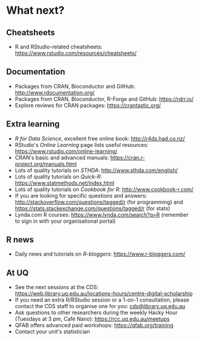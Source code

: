 # What next?

## Cheatsheets

* R and RStudio-related cheatsheets: https://www.rstudio.com/resources/cheatsheets/

## Documentation

* Packages from CRAN, Bioconductor and GitHub: http://www.rdocumentation.org/
* Packages from CRAN, Bioconductor, R-Forge and GitHub: https://rdrr.io/
* Explore reviews for CRAN packages: https://crantastic.org/

## Extra learning

* _R for Data Science_, excellent free online book: http://r4ds.had.co.nz/
* RStudio's _Online Learning_ page lists useful resources: https://www.rstudio.com/online-learning/
* CRAN's basic and advanced manuals: https://cran.r-project.org/manuals.html
* Lots of quality tutorials on _STHDA_: http://www.sthda.com/english/
* Lots of quality tutorials on _Quick-R_: https://www.statmethods.net/index.html
* Lots of quality tutorials on _Cookbook for R_: http://www.cookbook-r.com/
* If you are looking for specific questions and answers: http://stackoverflow.com/questions/tagged/r (for programming) and https://stats.stackexchange.com/questions/tagged/r (for stats)
* Lynda.com R courses: https://www.lynda.com/search?q=R (remember to sign in with your organisational portal)

## R news

* Daily news and tutorials on _R-bloggers_: https://www.r-bloggers.com/

## At UQ

* See the next sessions at the CDS: https://web.library.uq.edu.au/locations-hours/centre-digital-scholarship
* If you need an extra R/RStudio session or a 1-on-1 consultation, please contact the CDS staff to organise one for you: cds@library.uq.edu.au
* Ask questions to other researchers during the weekly Hacky Hour (Tuesdays at 3 pm, Café Nano): https://rcc.uq.edu.au/meetups
* QFAB offers advanced paid workshops: https://qfab.org/training
* Contact your unit's statistician